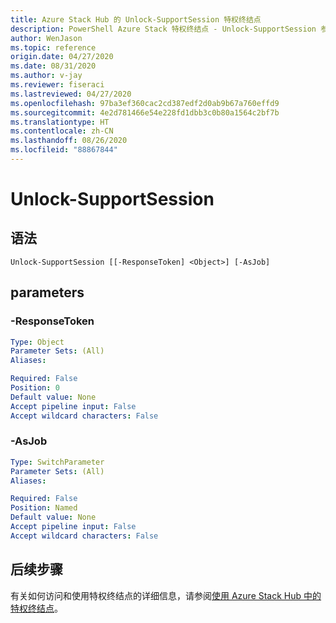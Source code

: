 ```yaml
---
title: Azure Stack Hub 的 Unlock-SupportSession 特权终结点
description: PowerShell Azure Stack 特权终结点 - Unlock-SupportSession 参考信息
author: WenJason
ms.topic: reference
origin.date: 04/27/2020
ms.date: 08/31/2020
ms.author: v-jay
ms.reviewer: fiseraci
ms.lastreviewed: 04/27/2020
ms.openlocfilehash: 97ba3ef360cac2cd387edf2d0ab9b67a760effd9
ms.sourcegitcommit: 4e2d781466e54e228fd1dbb3c0b80a1564c2bf7b
ms.translationtype: HT
ms.contentlocale: zh-CN
ms.lasthandoff: 08/26/2020
ms.locfileid: "88867844"
---
```

# <a name="unlock-supportsession"></a>Unlock-SupportSession

## <a name="syntax"></a>语法

```
Unlock-SupportSession [[-ResponseToken] <Object>] [-AsJob]
```

## <a name="parameters"></a>parameters

### <a name="-responsetoken"></a>-ResponseToken


```yaml
Type: Object
Parameter Sets: (All)
Aliases:

Required: False
Position: 0
Default value: None
Accept pipeline input: False
Accept wildcard characters: False
```

### <a name="-asjob"></a>-AsJob


```yaml
Type: SwitchParameter
Parameter Sets: (All)
Aliases:

Required: False
Position: Named
Default value: None
Accept pipeline input: False
Accept wildcard characters: False
```

## <a name="next-steps"></a>后续步骤

有关如何访问和使用特权终结点的详细信息，请参阅[使用 Azure Stack Hub 中的特权终结点](../../operator/azure-stack-privileged-endpoint.md)。
